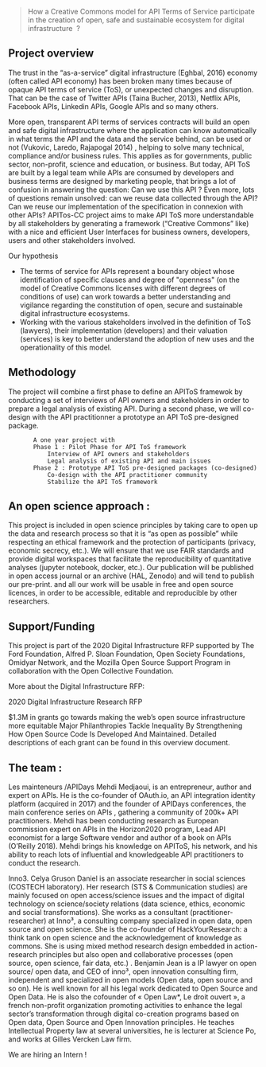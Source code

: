> How a Creative Commons model for API Terms of Service participate in the creation of open, safe and sustainable ecosystem for digital infrastructure   ?

## Project overview 

The trust in the “as-a-service” digital infrastructure (Eghbal, 2016) economy (often called API economy) has been broken many times because of opaque API terms of service (ToS), or unexpected changes and disruption. That can be the case of Twitter APIs (Taina Bucher, 2013), Netflix APIs, Facebook APIs, Linkedin APIs, Google APIs and so many others. 

More open, transparent API terms of services contracts will build an open and safe digital infrastructure where the application can know automatically in what terms the API and the data and the service behind, can be used or not (Vukovic, Laredo, Rajapogal 2014) , helping to solve many technical, compliance and/or business rules. This applies as for governments, public sector, non-profit, science and education, or business.
But today, API ToS are built by a legal team while APIs are consumed by developers and business terms are designed by marketing people, that brings a lot of confusion in answering the question: Can we use this API ? Even more, lots of questions remain unsolved: can we reuse data collected through the API? Can we reuse our implementation of the specification in connexion with other APIs?
APITos-CC project aims to make API ToS more understandable by all stakeholders by generating a framework (“Creative Commons” like) with a nice and efficient User Interfaces for business owners, developers, users and other stakeholders involved. 

Our hypothesis 
- The terms of service for APIs represent a boundary object whose identification of specific clauses and degree of "openness" (on the model of Creative Commons licenses with different degrees of conditions of use) can work towards a better understanding and vigilance regarding the constitution of open, secure and sustainable digital infrastructure ecosystems.  
- Working with the various stakeholders involved in the definition of ToS (lawyers), their implementation (developers) and their valuation (services) is key to better understand the adoption of new uses and the operationality of this model.

## Methodology 

The project will combine a first phase to define an APIToS framewok by conducting a set of interviews of API owners and stakeholders in order to prepare a legal analysis of existing API. During a second phase, we will  co-design with the API practitionner a prototype an API ToS pre-designed package. 

           A one year project with 
           Phase 1 : Pilot Phase for API ToS framework
               Interview of API owners and stakeholders
               Legal analysis of existing API and main issues
           Phase 2 : Prototype API ToS pre-designed packages (co-designed)
               Co-design with the API practitioner community
               Stabilize the API ToS framework

## An open science approach : 

This project is included in open science principles by taking care to open up the data and research process so that it is “as open as possible” while respecting an ethical framework and the protection of participants (privacy, economic secrecy, etc.). We will ensure that we use FAIR standards and provide digital workspaces that facilitate the reproducibility of quantitative analyses (jupyter notebook, docker, etc.). Our publication will be published in open access journal or an archive (HAL, Zenodo) and will tend to publish our pre-print. and all our work will be usable in free and open source licences, in order to be accessible, editable and reproducible by other researchers. 

## Support/Funding 

This project is part of the 2020 Digital Infrastructure RFP supported by The Ford Foundation, Alfred P. Sloan Foundation, Open Society Foundations, Omidyar Network, and the Mozilla Open Source Support Program in collaboration with the Open Collective Foundation. 

More about the Digital Infrastructure RFP:

2020 Digital Infrastructure Research RFP 

$1.3M in grants go towards making the web’s open source infrastructure more equitable
Major Philanthropies Tackle Inequality By Strengthening How Open Source Code Is Developed And Maintained.
Detailed descriptions of each grant can be found in this overview document.

## The team : 

Les mainteneurs /APIDays
Mehdi Medjaoui, is an entrepreneur, author and expert on APIs. He is the co-founder of OAuth.io, an API integration identity platform (acquired in 2017) and the founder of APIDays conferences, the main conference series on APIs , gathering a community of 200k+ API practitioners. Mehdi has been conducting research as European commission expert on APIs in the Horizon2020 program, Lead API economist for a large Software vendor and author of a book on APIs (O’Reilly 2018). Mehdi brings his knowledge on APIToS, his network, and his ability to reach lots of influential and knowledgeable API practitioners to conduct the research.

Inno3. 
Celya Gruson Daniel is an associate researcher in social sciences (COSTECH laboratory). Her research (STS & Communication studies) are mainly focused on open access/science issues and the impact of digital technology on science/society relations (data science, ethics, economic and social transformations). She works as a consultant (practitioner-researcher) at Inno³, a consulting company specialized in open data, open source and open science. She is the co-founder of HackYourResearch: a think tank on open science and the acknowledgement of knowledge as commons. She is using mixed method research design embedded in action-research principles but also open and collaborative processes (open source, open science, fair data, etc.) . 
Benjamin Jean is a IP lawyer on open source/ open data, and CEO of inno³, open innovation consulting firm, independent and specialized in open models (Open data, open source and so on). He is well known for all his legal work dedicated to Open Source and Open Data. He is also the cofounder of « Open Law*, Le droit ouvert », a french non-profit organization promoting activities to enhance the legal sector’s transformation through digital co-creation programs based on Open data, Open Source and Open Innovation principles. He teaches Intellectual Property law at several universities, he is lecturer at Science Po, and works at Gilles Vercken Law firm. 

We are hiring an Intern ! 
